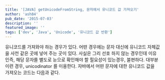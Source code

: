 ```yaml
---
title: '[JAVA] getUnicodeFromString, 문자에서 유니코드 값 가져오기'
author: 'ash84'
pub_date: '2015-07-03'
description: ''
featured_image: ''
tags: ['dev', 'Java', 'Unicode', '유니코드 값 반환']
---
```



<span style="font-size: 11pt;">유니코드를 가져와야 하는 경우가 있다. 어떤 경우에는 문자 대신에 유니코드 자체값을 사전 같은 곳에 넣어 주는 곳이 있다. 사실은 그리 선호 하지 않는 경우인데 이유인즉, 해당 문자를 별도로 눈으로 확인해야 할 필요성이 있는경우, 불편하다. 대부분 이런 경우, unicodinator 를 이용한다. 자바에서 어떤 문자에 대한 유니코드 값을 가져오는 코드는 다음과 같다. </span>

<script src="https://gist.github.com/4210357.js"></script>



